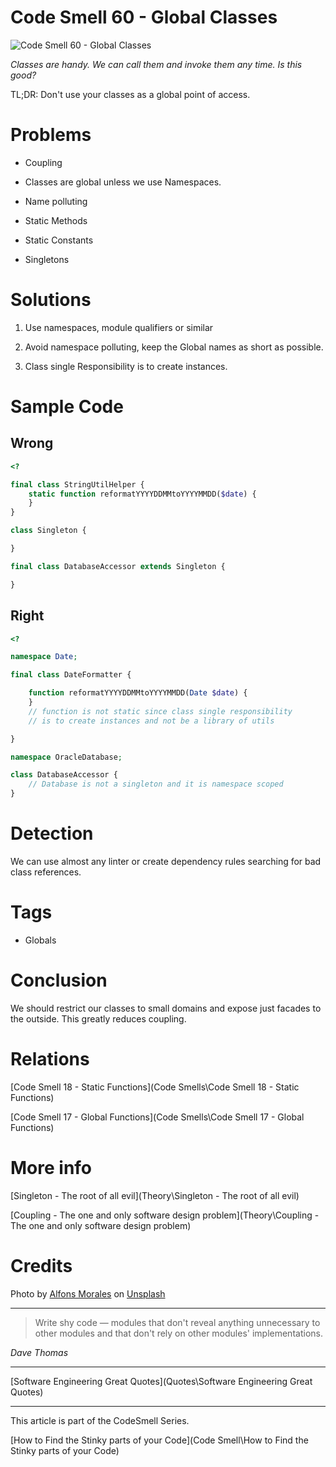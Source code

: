 # Code Smell 60 - Global Classes

![Code Smell 60 - Global Classes](alfons-morales-YLSwjSy7stw-unsplash.jpg)

*Classes are handy. We can call them and invoke them any time. Is this good?*

TL;DR: Don't use your classes as a global point of access.

# Problems

- Coupling

- Classes are global unless we use Namespaces.

- Name polluting

- Static Methods

- Static Constants

- Singletons

# Solutions

1. Use namespaces, module qualifiers or similar

2. Avoid namespace polluting, keep the Global names as short as possible.

3. Class single Responsibility is to create instances. 

# Sample Code

## Wrong

[Gist Url]: # (https://gist.github.com/mcsee/6b3f0e2a24ea7a6da72dadcbb36a8dd0)
```php
<?

final class StringUtilHelper {
    static function reformatYYYYDDMMtoYYYYMMDD($date) {
    }
}

class Singleton {

}

final class DatabaseAccessor extends Singleton {

}
```

## Right

[Gist Url]: # (https://gist.github.com/mcsee/9dd928bab5528d07b7f63b5d76821f4f)
```php
<?

namespace Date;

final class DateFormatter {

    function reformatYYYYDDMMtoYYYYMMDD(Date $date) {
    }
    // function is not static since class single responsibility
    // is to create instances and not be a library of utils

}

namespace OracleDatabase;

class DatabaseAccessor {
    // Database is not a singleton and it is namespace scoped
}
```

# Detection

We can use almost any linter or create dependency rules searching for bad class references.

# Tags

- Globals

# Conclusion

We should restrict our classes to small domains and expose just facades to the outside. This greatly reduces coupling.
 
# Relations

[Code Smell 18 - Static Functions](Code Smells\Code Smell 18 - Static Functions)

[Code Smell 17 - Global Functions](Code Smells\Code Smell 17 - Global Functions)

# More info

[Singleton - The root of all evil](Theory\Singleton - The root of all evil)

[Coupling - The one and only software design problem](Theory\Coupling - The one and only software design problem) 

# Credits

Photo by [Alfons Morales](https://unsplash.com/@alfonsmc10) on [Unsplash](https://unsplash.com/s/photos/large-library)

* * *

> Write shy code — modules that don't reveal anything unnecessary to other modules and that don't rely on other modules' implementations.

_Dave Thomas_
 
* * *
 
[Software Engineering Great Quotes](Quotes\Software Engineering Great Quotes)

* * *

This article is part of the CodeSmell Series.

[How to Find the Stinky parts of your Code](Code Smell\How to Find the Stinky parts of your Code)
